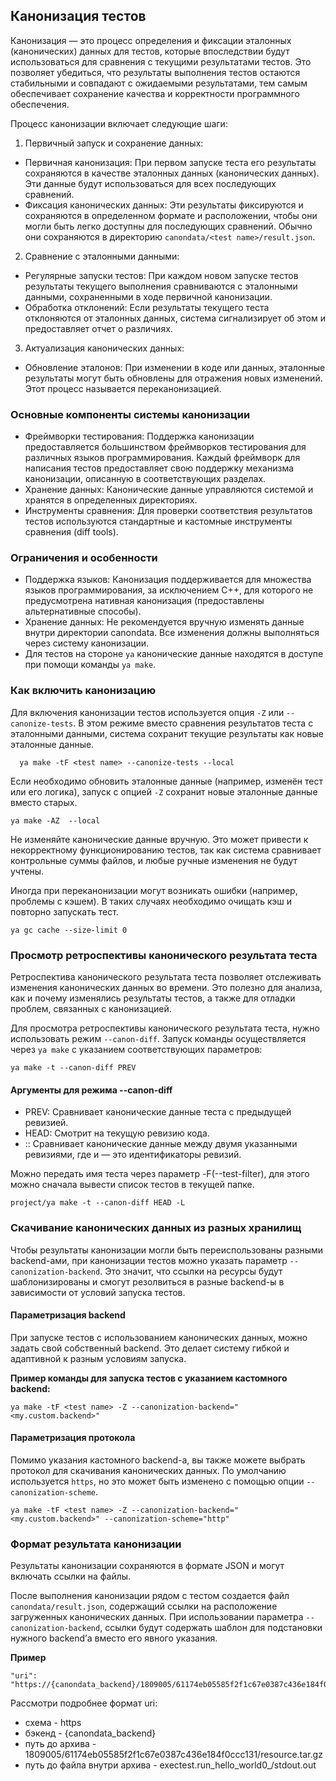 ## Канонизация тестов

Канонизация — это процесс определения и фиксации эталонных (канонических) данных для тестов, которые впоследствии будут использоваться для сравнения с текущими результатами тестов. Это позволяет убедиться, что результаты выполнения тестов остаются стабильными и совпадают с ожидаемыми результатами, тем самым обеспечивает сохранение качества и корректности программного обеспечения.

Процесс канонизации включает следующие шаги:

1. Первичный запуск и сохранение данных:
- Первичная канонизация: При первом запуске теста его результаты сохраняются в качестве эталонных данных (канонических данных). Эти данные будут использоваться для всех последующих сравнений.
- Фиксация канонических данных: Эти результаты фиксируются и сохраняются в определенном формате и расположении, чтобы они могли быть легко доступны для последующих сравнений. Обычно они сохраняются в директорию `canondata/<test name>/result.json`.

2. Сравнение с эталонными данными:
- Регулярные запуски тестов: При каждом новом запуске тестов результаты текущего выполнения сравниваются с эталонными данными, сохраненными в ходе первичной канонизации.
- Обработка отклонений: Если результаты текущего теста отклоняются от эталонных данных, система сигнализирует об этом и предоставляет отчет о различиях.

3. Актуализация канонических данных:
- Обновление эталонов: При изменении в коде или данных, эталонные результаты могут быть обновлены для отражения новых изменений. Этот процесс называется переканонизацией.

### Основные компоненты системы канонизации

- Фреймворки тестирования: Поддержка канонизации предоставляется большинством фреймворков тестирования для различных языков программирования. Каждый фреймворк для написания тестов предоставляет свою поддержку механизма канонизации, описанную в соответствующих разделах.
- Хранение данных: Канонические данные управляются системой и хранятся в определенных директориях.
- Инструменты сравнения: Для проверки соответствия результатов тестов используются стандартные и кастомные инструменты сравнения (diff tools).

### Ограничения и особенности

- Поддержка языков: Канонизация поддерживается для множества языков программирования, за исключением C++, для которого не предусмотрена нативная канонизация (предоставлены альтернативные способы).
- Хранение данных: Не рекомендуется вручную изменять данные внутри директории canondata. Все изменения должны выполняться через систему канонизации.
- Для тестов на стороне `ya` канонические данные находятся в доступе при помощи команды `ya make`.

### Как включить канонизацию

Для включения канонизации тестов используется опция `-Z` или `--canonize-tests`. В этом режиме вместо сравнения результатов теста с эталонными данными, система сохранит текущие результаты как новые эталонные данные.
```
  ya make -tF <test name> --canonize-tests --local
```
Если необходимо обновить эталонные данные (например, изменён тест или его логика), запуск с опцией `-Z` сохранит новые эталонные данные вместо старых. 
```
ya make -AZ  --local
```
Не изменяйте канонические данные вручную. Это может привести к некорректному функционированию тестов, так как система сравнивает контрольные суммы файлов, и любые ручные изменения не будут учтены.

Иногда при переканонизации могут возникать ошибки (например, проблемы с кэшем). В таких случаях необходимо очищать кэш и повторно запускать тест.
```
ya gc cache --size-limit 0
```
### Просмотр ретроспективы канонического результата теста

Ретроспектива канонического результата теста позволяет отслеживать изменения канонических данных во времени. Это полезно для анализа, как и почему изменялись результаты тестов, а также для отладки проблем, связанных с канонизацией. 

Для просмотра ретроспективы канонического результата теста, нужно использовать режим `--canon-diff`. Запуск команды осуществляется через `ya make` с указанием соответствующих параметров:
```
ya make -t --canon-diff PREV
```
#### Аргументы для режима --canon-diff

- PREV: Сравнивает канонические данные теста с предыдущей ревизией.
- HEAD: Смотрит на текущую ревизию кода.
- <rev1>:<rev2>: Сравнивает канонические данные между двумя указанными ревизиями, где <rev1> и <rev2> — это идентификаторы ревизий.

Можно передать имя теста через параметр -F(--test-filter), для этого можно сначала вывести список тестов в текущей папке.
```
project/ya make -t --canon-diff HEAD -L
```

### Скачивание канонических данных из разных хранилищ

Чтобы результаты канонизации могли быть переиспользованы разными backend-ами, при канонизации тестов можно указать параметр `--canonization-backend`. Это значит, что ссылки на ресурсы будут шаблонизированы и смогут резолвиться в разные backend-ы в зависимости от условий запуска тестов.

#### Параметризация backend

При запуске тестов с использованием канонических данных, можно задать свой собственный backend. Это делает систему гибкой и адаптивной к разным условиям запуска.

**Пример команды для запуска тестов с указанием кастомного backend:**
```
ya make -tF <test name> -Z --canonization-backend="<my.custom.backend>"
```

#### Параметризация протокола

Помимо указания кастомного backend-а, вы также можете выбрать протокол для скачивания канонических данных. По умолчанию используется `https`, но это может быть изменено с помощью опции `--canonization-scheme`.
```
ya make -tF <test name> -Z --canonization-backend="<my.custom.backend>" --canonization-scheme="http"
```

### Формат результата канонизации

Результаты канонизации сохраняются в формате JSON и могут включать ссылки на файлы. 

После выполнения канонизации рядом с тестом создается файл `canondata/result.json`, содержащий ссылки на расположение загруженных канонических данных. При использовании параметра `--canonization-backend`, ссылки будут содержать шаблон для подстановки нужного backend’а вместо его явного указания.

**Пример**
```
"uri": "https://{canondata_backend}/1809005/61174eb05585f2f1c67e0387c436e184f0ccc131/resource.tar.gz#exectest.run_hello_world0_/stdout.out"
```

Рассмотри подробнее формат uri:
- схема - https
- бэкенд - {canondata_backend}
- путь до архива  - 1809005/61174eb05585f2f1c67e0387c436e184f0ccc131/resource.tar.gz
- путь до файла внутри архива - exectest.run_hello_world0_/stdout.out


